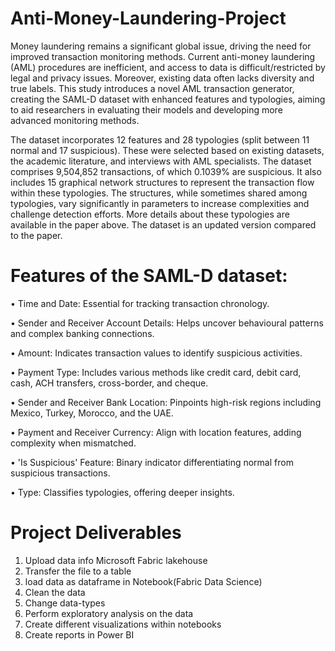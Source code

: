# Anti-Money-Laundering-Project

Money laundering remains a significant global issue, driving the need for improved transaction monitoring methods. Current anti-money laundering (AML) procedures are inefficient, and access to data is difficult/restricted by legal and privacy issues. Moreover, existing data often lacks diversity and true labels. This study introduces a novel AML transaction generator, creating the SAML-D dataset with enhanced features and typologies, aiming to aid researchers in evaluating their models and developing more advanced monitoring methods.

The dataset incorporates 12 features and 28 typologies (split between 11 normal and 17 suspicious). These were selected based on existing datasets, the academic literature, and interviews with AML specialists. The dataset comprises 9,504,852 transactions, of which 0.1039% are suspicious. It also includes 15 graphical network structures to represent the transaction flow within these typologies. The structures, while sometimes shared among typologies, vary significantly in parameters to increase complexities and challenge detection efforts. More details about these typologies are available in the paper above. The dataset is an updated version compared to the paper.

# Features of the SAML-D dataset:

• Time and Date: Essential for tracking transaction chronology.

• Sender and Receiver Account Details: Helps uncover behavioural patterns and complex banking connections.

• Amount: Indicates transaction values to identify suspicious activities.

• Payment Type: Includes various methods like credit card, debit card, cash, ACH transfers, cross-border, and cheque.

• Sender and Receiver Bank Location: Pinpoints high-risk regions including Mexico, Turkey, Morocco, and the UAE.

• Payment and Receiver Currency: Align with location features, adding complexity when mismatched.

• 'Is Suspicious' Feature: Binary indicator differentiating normal from suspicious transactions.

• Type: Classifies typologies, offering deeper insights.

# Project Deliverables

1. Upload data info Microsoft Fabric lakehouse
2. Transfer the file to a table
3. load data as dataframe in Notebook(Fabric Data Science)
4. Clean the data
5. Change data-types
6. Perform exploratory analysis on the data
7. Create different visualizations within notebooks
8. Create reports in Power BI
